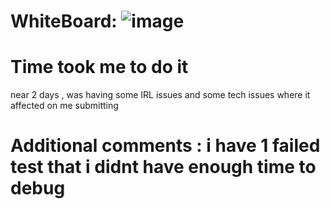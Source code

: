 # WhiteBoard: ![image](https://github.com/Abdelrahman-Sweiti/data-structures-and-algorithms/assets/102755704/ddf60265-183d-4f85-99b3-b414201418a6)

# Time took me to do it 
near 2 days , was having some IRL issues and some tech issues where it affected on me submitting


# Additional comments : i have 1 failed test that i didnt have enough time to debug 
